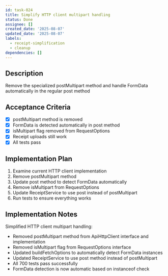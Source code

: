 ```yaml
---
id: task-024
title: Simplify HTTP client multipart handling
status: Done
assignee: []
created_date: '2025-08-07'
updated_date: '2025-08-07'
labels:
  - receipt-simplification
  - cleanup
dependencies: []
---
```


## Description

Remove the specialized postMultipart method and handle FormData automatically in the regular post method

## Acceptance Criteria

- [x] postMultipart method is removed
- [x] FormData is detected automatically in post method
- [x] isMultipart flag removed from RequestOptions
- [x] Receipt uploads still work
- [x] All tests pass

## Implementation Plan

1. Examine current HTTP client implementation
2. Remove postMultipart method
3. Update post method to detect FormData automatically
4. Remove isMultipart from RequestOptions
5. Update ReceiptService to use post instead of postMultipart
6. Run tests to ensure everything works

## Implementation Notes

Simplified HTTP client multipart handling:
- Removed postMultipart method from ApiHttpClient interface and implementation
- Removed isMultipart flag from RequestOptions interface
- Updated buildFetchOptions to automatically detect FormData instances
- Updated ReceiptService to use post method instead of postMultipart
- All 700 tests pass successfully
- FormData detection is now automatic based on instanceof check
